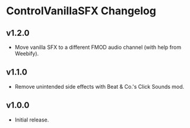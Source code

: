 # ControlVanillaSFX Changelog
## v1.2.0
- Move vanilla SFX to a different FMOD audio channel (with help from Weebify).
## v1.1.0
- Remove unintended side effects with Beat & Co.'s Click Sounds mod.
## v1.0.0
- Initial release.